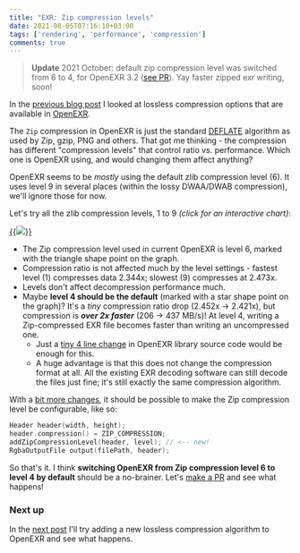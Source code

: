 ```yaml
---
title: "EXR: Zip compression levels"
date: 2021-08-05T07:16:10+03:00
tags: ['rendering', 'performance', 'compression']
comments: true
---
```


> **Update** 2021 October: default zip compression level was switched from 6 to 4,
> for OpenEXR 3.2 ([see PR](https://github.com/AcademySoftwareFoundation/openexr/pull/1125)).
> Yay faster zipped exr writing, soon!

In the [previous blog post](/blog/2021/08/04/EXR-Lossless-Compression/) I looked at lossless compression options that
are available in [OpenEXR](https://en.wikipedia.org/wiki/OpenEXR).

The `Zip` compression in OpenEXR is just the standard [DEFLATE](https://en.wikipedia.org/wiki/Deflate) algorithm
as used by Zip, gzip, PNG and others. That got me thinking - the compression has different "compression levels" that
control ratio vs. performance. Which one is OpenEXR using, and would changing them affect anything?

OpenEXR seems to be *mostly* using the default zlib compression level (6). It uses level 9 in several places (within the
lossy DWAA/DWAB compression), we'll ignore those for now.

Let's try all the zlib compression levels, 1 to 9 *(click for an interactive chart)*:

[{{<img src="/img/blog/2021/exr/exr03-zip-levels.png">}}](/img/blog/2021/exr/exr03-zip-levels.html)

* The Zip compression level used in current OpenEXR is level 6, marked with the triangle shape point on the graph.
* Compression ratio is not affected much by the level settings - fastest level (1) compresses data 2.344x; slowest (9) compresses
  at 2.473x.
* Levels don't affect decompression performance much.
* Maybe **level 4 should be the default** (marked with a star shape point on the graph)? It's a *tiny* compression ratio drop
  (2.452x -> 2.421x), but compression is ***over 2x faster*** (206 -> 437 MB/s)! At level 4, writing a Zip-compressed EXR
  file becomes faster than writing an uncompressed one.
  * Just a [tiny 4 line change](https://github.com/aras-p/openexr/commit/31f29e3b8cc) in OpenEXR library source code would be
    enough for this.
  * A huge advantage is that this does not change the compression format at all. All the existing EXR decoding software
    can still decode the files just fine; it's still exactly the same compression algorithm.

With a [bit more changes](https://github.com/aras-p/openexr/commit/274c9db477), it should be possible to
make the Zip compression level be configurable, like so:

```c++
Header header(width, height);
header.compression() = ZIP_COMPRESSION;
addZipCompressionLevel(header, level); // <-- new!
RgbaOutputFile output(filePath, header);
```

So that's it. I think **switching OpenEXR from Zip compression level 6 to level 4 by default** should be a no-brainer.
Let's [make a PR](https://github.com/AcademySoftwareFoundation/openexr/pull/1125) and see what happens!


### Next up

In the [next post](/blog/2021/08/06/EXR-Zstandard-compression/) I'll try adding a new lossless compression algorithm to OpenEXR and see what happens.

